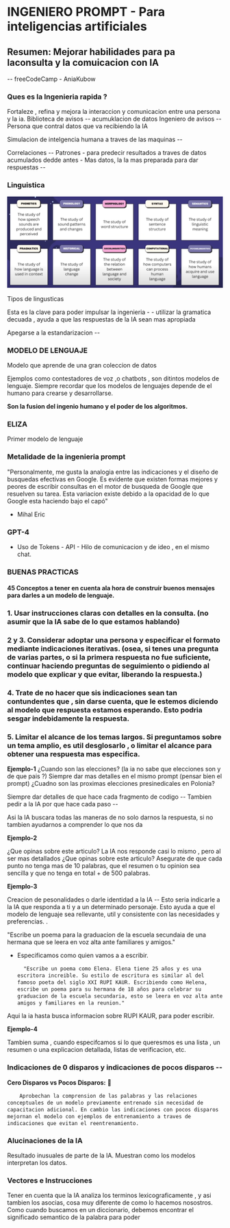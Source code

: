 # INGENIERO PROMPT - Para inteligencias artificiales 

## Resumen: Mejorar habilidades para pa laconsulta y la comuicacion con IA
-- freeCodeCamp - AniaKubow

### Ques es la Ingenieria rapida ?

Fortaleze , refina y mejora la interaccion y comunicacion entre una persona y la ia.
Biblioteca de avisos -- acumuklacion de datos
Ingeniero de avisos -- Persona que contral datos que va recibiendo la IA

Simulacion de intelgencia humana a traves de las maquinas --

Correlaciones -- Patrones -  para predecir resultados a traves de datos acumulados dedde antes -
Mas datos, la Ia mas preparada para dar respuestas --


### Linguistica

![Tipos de linguisticas](./imgs/linguisticas.png)

Tipos de lingusticas

Esta es la clave para poder impulsar la ingenieria - -
utilizar la gramatica decuada , ayuda a que las respuestas de la IA sean mas apropiada

Apegarse a la estandarizacion --

### MODELO DE LENGUAJE

Modelo que aprende de una gran coleccion de datos

Ejemplos como contestadores de voz ,o chatbots , son ditintos modelos de lenguaje.
Siempre recordar que los modelos de lenguajes depende de el humano para crearse y desarrollarse.

**Son la fusion del ingenio humano y el poder de los algoritmos.**

### ELIZA

Primer modelo de lenguaje

### Metalidade de la ingenieria prompt


"Personalmente, me gusta la analogia entre las indicaciones y el diseño de busquedas efectivas en Google. Es evidente que existen formas mejores y peores de escribir consultas en el motor de busqueda de Google que resuelven su tarea. Esta variacion existe debido a la opacidad de lo que Google esta haciendo bajo el capó"

- Mihal Eric

### GPT-4
- Uso de Tokens - API - Hilo de comunicacion y de ideo , en el mismo chat.

### BUENAS PRACTICAS

#### 45 Conceptos a tener en cuenta ala hora de construir buenos mensajes para darles a un modelo de lenguaje.

### 1. Usar instrucciones claras con detalles en la consulta. (no asumir que la IA sabe de lo que estamos hablando)

### 2 y 3. Considerar adoptar una persona y especificar el formato mediante indicaciones iterativas. (osea, si tenes una pregunta de varias partes, o si la primera respuesta no fue suficiente, continuar haciendo preguntas de seguimiento o pidiendo al modelo que explicar y que evitar, liberando la respuesta.)

### 4. Trate de no hacer que sis indicaciones sean tan contundentes que , sin darse cuenta, que le estemos diciendo al modelo que respuesta estamos esperando. Esto podria sesgar indebidamente la respuesta.

### 5. Limitar el alcance de los temas largos. Si preguntamos sobre un tema amplio, es util desglosarlo , o limitar el alcance para obtener una respuesta mas especifica.

**Ejemplo-1**
¿Cuando son las elecciones? (la ia no sabe que elecciones son y de que pais ?)
Siempre dar mas detalles en el mismo prompt (pensar bien el prompt)
¿Cuadno son las proximas elecciones presinedicales en Polonia?

Siempre dar detalles de que hace cada fragmento de codigo --
Tambien pedir a la IA por que hace cada paso --

Asi la IA buscara todas las maneras de no solo darnos la respuesta, si no tambien ayudarnos a comprender lo que nos da

**Ejemplo-2**

¿Que opinas sobre este articulo?
La IA nos responde casi lo mismo , pero al ser mas detallados
¿Que opinas sobre este articulo? Asegurate de que cada punto no tenga mas de 10 palabras, que el resumen o tu opinion sea sencilla y que no tenga en total + de 500 palabras.

**Ejemplo-3**

Creacion de pesonalidades o darle identidad a la IA --
Esto seria indicarle a la IA que responda a ti y a un determinado personaje.
Esto ayuda a que el modelo de lenguaje sea rellevante, util y consistente con las necesidades y preferencias. .

"Escribe un poema para la graduacion de la escuela secundaia de una hermana que se leera en voz alta ante familiares y amigos."

- Especificamos como quien vamos a a escribir.

        "Escribe un poema como Elena. Elena tiene 25 años y es una escritora increible. Su estilo de escritura es similar al del famoso poeta del siglo XXI RUPI KAUR. Escribiendo como Helena, escribe un poema para su hermana de 18 años para celebrar su graduacion de la escuela secundaria, esto se leera en voz alta ante amigos y familiares en la reunion."

Aqui la ia hasta busca informacion sobre RUPI KAUR, para poder escribir.

**Ejemplo-4**

Tambien suma , cuando especifcamos si lo que queresmos es una lista , un resumen o una explicacion detallada, listas de verificacion, etc. 


### Indicaciones de 0 disparos y indicaciones de pocos disparos --

**Cero Disparos vs Pocos Disparos:** 🔴

        Aprobechan la comprension de las palabras y las relaciones conceptuales de un modelo previamente entrenado sin necesidad de capacitacion adicional. En cambio las indicaciones con pocos disparos mejornan el modelo con ejemplos de entrenamiento a traves de indicaciones que evitan el reentrenamiento.

### Alucinaciones de la IA

Resultado inusuales de parte de la IA. Muestran como los modelos interpretan los datos.

### Vectores e Instrucciones

Tener en cuenta que la IA analiza los terminos lexicograficamente , y asi tambien los asocias, cosa muy diferente de como lo hacemos nosostros. Como cuando buscamos en un diccionario, debemos encontrar el significado semantico de la palabra para poder 
